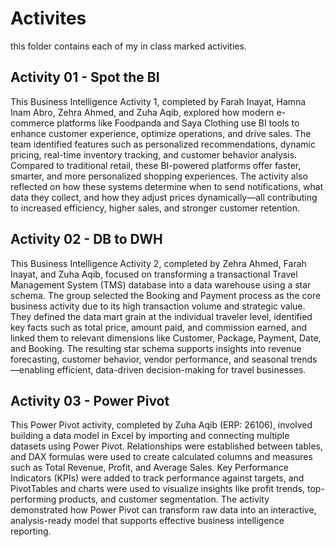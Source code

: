 # Activites
this folder contains each of my in class marked activities.

## Activity 01 - Spot the BI
This Business Intelligence Activity 1, completed by Farah Inayat, Hamna Inam Abro, Zehra Ahmed, and Zuha Aqib, explored how modern e-commerce platforms like Foodpanda and Saya Clothing use BI tools to enhance customer experience, optimize operations, and drive sales. The team identified features such as personalized recommendations, dynamic pricing, real-time inventory tracking, and customer behavior analysis. Compared to traditional retail, these BI-powered platforms offer faster, smarter, and more personalized shopping experiences. The activity also reflected on how these systems determine when to send notifications, what data they collect, and how they adjust prices dynamically—all contributing to increased efficiency, higher sales, and stronger customer retention.

## Activity 02 - DB to DWH
This Business Intelligence Activity 2, completed by Zehra Ahmed, Farah Inayat, and Zuha Aqib, focused on transforming a transactional Travel Management System (TMS) database into a data warehouse using a star schema. The group selected the Booking and Payment process as the core business activity due to its high transaction volume and strategic value. They defined the data mart grain at the individual traveler level, identified key facts such as total price, amount paid, and commission earned, and linked them to relevant dimensions like Customer, Package, Payment, Date, and Booking. The resulting star schema supports insights into revenue forecasting, customer behavior, vendor performance, and seasonal trends—enabling efficient, data-driven decision-making for travel businesses.

## Activity 03 - Power Pivot
This Power Pivot activity, completed by Zuha Aqib (ERP: 26106), involved building a data model in Excel by importing and connecting multiple datasets using Power Pivot. Relationships were established between tables, and DAX formulas were used to create calculated columns and measures such as Total Revenue, Profit, and Average Sales. Key Performance Indicators (KPIs) were added to track performance against targets, and PivotTables and charts were used to visualize insights like profit trends, top-performing products, and customer segmentation. The activity demonstrated how Power Pivot can transform raw data into an interactive, analysis-ready model that supports effective business intelligence reporting.
